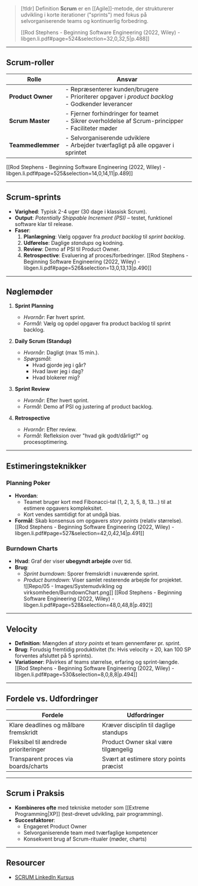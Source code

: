 
>[!tldr] Definition
> **Scrum** er en [[Agile]]-metode, der strukturerer udvikling i korte iterationer ("sprints") med fokus på selvorganiserende teams og kontinuerlig forbedring. 
>
> [[Rod Stephens - Beginning Software Engineering (2022, Wiley) - libgen.li.pdf#page=524&selection=32,0,32,5|p.488]]

---

## Scrum-roller

| **Rolle**         | **Ansvar**                                                                 |
|--------------------|----------------------------------------------------------------------------|
| **Product Owner**  | - Repræsenterer kunden/brugere<br>- Prioriterer opgaver i *product backlog*<br>- Godkender leverancer |
| **Scrum Master**   | - Fjerner forhindringer for teamet<br>- Sikrer overholdelse af Scrum-principper<br>- Faciliteter møder |
| **Teammedlemmer**  | - Selvorganiserende udviklere<br>- Arbejder tværfagligt på alle opgaver i sprintet |

[[Rod Stephens - Beginning Software Engineering (2022, Wiley) - libgen.li.pdf#page=525&selection=14,0,14,11|p.489]]

---

## Scrum-sprints
- **Varighed**: Typisk 2-4 uger (30 dage i klassisk Scrum).  
- **Output**: *Potentially Shippable Increment (PSI)* – testet, funktionel software klar til release.  
- **Faser**:  
  1. **Planlægning**: Vælg opgaver fra *product backlog* til *sprint backlog*.  
  2. **Udførelse**: Daglige *standups* og kodning.  
  3. **Review**: Demo af PSI til Product Owner.  
  4. **Retrospective**: Evaluering af proces/forbedringer.
[[Rod Stephens - Beginning Software Engineering (2022, Wiley) - libgen.li.pdf#page=526&selection=13,0,13,13|p.490]]

---

## Nøglemøder
1. **Sprint Planning**  
	- *Hvornår*: Før hvert sprint.  
	- *Formål*: Vælg og opdel opgaver fra product backlog til sprint backlog.  

2. **Daily Scrum (Standup)**  
	- *Hvornår*: Dagligt (max 15 min.).  
	- *Spørgsmål*:  
	     - Hvad gjorde jeg i går?  
	     - Hvad laver jeg i dag?  
	     - Hvad blokerer mig?  

3. **Sprint Review**  
   - *Hvornår*: Efter hvert sprint.  
   - *Formål*: Demo af PSI og justering af product backlog.  

4. **Retrospective**  
   - *Hvornår*: Efter review.  
   - *Formål*: Refleksion over "hvad gik godt/dårligt?" og procesoptimering.

---

## Estimeringsteknikker
### Planning Poker
- **Hvordan**:  
	- Teamet bruger kort med Fibonacci-tal (1, 2, 3, 5, 8, 13...) til at estimere opgavers kompleksitet.  
	- Kort vendes samtidigt for at undgå bias.  
- **Formål**: Skab konsensus om opgavers *story points* (relativ størrelse).
[[Rod Stephens - Beginning Software Engineering (2022, Wiley) - libgen.li.pdf#page=527&selection=42,0,42,14|p.491]]
### Burndown Charts
- **Hvad**: Graf der viser **ubegyndt arbejde** over tid.  
- **Brug**:  
	- *Sprint burndown*: Sporer fremskridt i nuværende sprint.  
	- *Product burndown*: Viser samlet resterende arbejde for projektet.  
![[Repo/05 - Images/Systemudvikling og virksomheden/BurndownChart.png]]
[[Rod Stephens - Beginning Software Engineering (2022, Wiley) - libgen.li.pdf#page=528&selection=48,0,48,8|p.492]]

---

## Velocity
- **Definition**: Mængden af *story points* et team gennemfører pr. sprint.  
- **Brug**: Forudsig fremtidig produktivitet (fx: Hvis velocity = 20, kan 100 SP forventes afsluttet på 5 sprints).  
- **Variationer**: Påvirkes af teams størrelse, erfaring og sprint-længde.
[[Rod Stephens - Beginning Software Engineering (2022, Wiley) - libgen.li.pdf#page=530&selection=8,0,8,8|p.494]]

---

## Fordele vs. Udfordringer

| **Fordele**                          | **Udfordringer**                          |
|---------------------------------------|--------------------------------------------|
| Klare deadlines og målbare fremskridt | Kræver disciplin til daglige standups      |
| Fleksibel til ændrede prioriteringer  | Product Owner skal være tilgængelig        |
| Transparent proces via boards/charts  | Svært at estimere story points præcist     |

---

## Scrum i Praksis
- **Kombineres ofte** med tekniske metoder som [[Extreme Programming|XP]] (test-drevet udvikling, pair programming).  
- **Succesfaktorer**:  
	- Engageret Product Owner  
	- Selvorganiserende team med tværfaglige kompetencer  
	- Konsekvent brug af Scrum-ritualer (møder, charts)

---

## Resourcer
- [SCRUM LinkedIn Kursus]()